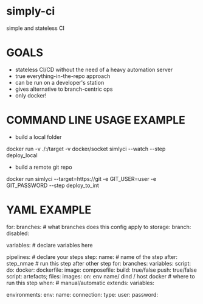 # simply-ci
simple and stateless CI


# GOALS

- stateless CI/CD without the need of a heavy automation server
- true everything-in-the-repo approach  
- can be run on a developer's station
- gives alternative to branch-centric ops 
- only docker!


# COMMAND LINE USAGE EXAMPLE

- build a local folder

docker run -v ./:/target -v docker/socket simlyci --watch --step deploy_local 

- build a remote git repo

docker run simlyci --target=https://git -e GIT_USER=user -e GIT_PASSWORD --step deploy_to_int




# YAML EXAMPLE

for:
	branches: # what branches does this config apply to
	storage:
		branch:
		disabled: 
	

variables: # declare variables here


pipelines: # declare your steps
	step: 
		name: # name of the step
		after: step_nmae # run this step after other step
		for:
			branches:
			variables:
			script:
		do:
			docker:
				dockerfile:
				image:
				composefile:
				build: true/false
				push: true/false
			script:
		artefacts;
			files:
			images:
		on:
			env name/ dind / host docker # where to run this step
		when: # manual/automatic
		extends:
		variables:
		
environments:
	env:
		name:
		connection:
			type:
			user:
			password:
			
	
